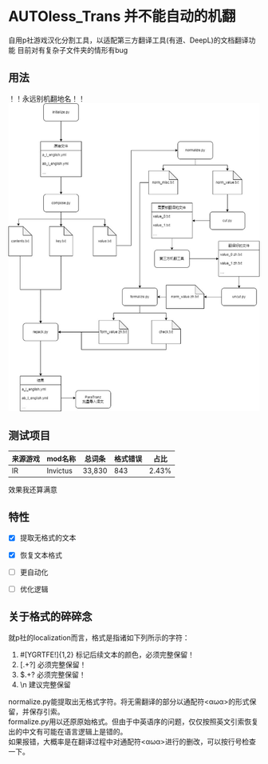 AUTOless_Trans 并不能自动的机翻
==================================
自用p社游戏汉化分割工具，以适配第三方翻译工具(有道、DeepL)的文档翻译功能
目前对有复杂子文件夹的情形有bug

用法
-----------------------------------
！！永远别机翻地名！！
![image](https://github.com/Calardaras/AUTOless_Trans/blob/main/howtouse/readme.jpg)

测试项目
-----------------------------------
|来源游戏 | mod名称 | 总词条 | 格式错误 | 占比 |
|--------|--------|--------|--------|--------|
|IR|Invictus|33,830 |843| 2.43%|

效果我还算满意

特性
--------------------------------------
- [x] 提取无格式的文本 
- [x] 恢复文本格式 
- [ ] 更自动化
- [ ] 优化逻辑



关于格式的碎碎念
-----------------
就p社的localization而言，格式是指诸如下列所示的字符：
1) #[YGRTFE!]{1,2}      标记后续文本的颜色，必须完整保留！
2) \[.+?\]              必须完整保留！
3) \$.+?                必须完整保留！
4) \n                   建议完整保留

normalize.py能提取出无格式字符。将无需翻译的部分以通配符<αωα>的形式保留，并保存引索。<br>
formalize.py用以还原原始格式。但由于中英语序的问题，仅仅按照英文引索恢复出的中文有可能在语言逻辑上是错的。<br>
如果报错，大概率是在翻译过程中对通配符<αωα>进行的删改，可以按行号检查一下。<br>



